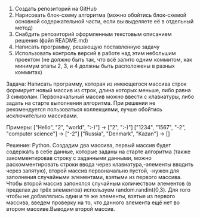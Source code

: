 1. Создать репозиторий на GitHub
2. Нарисовать блок-схему алгоритма (можно обойтись блок-схемой основной содержательной части, если вы выделяете её в отдельный метод)
3. Снабдить репозиторий оформленным текстовым описанием решения (файл README.md)
4. Написать программу, решающую поставленную задачу
5. Использовать контроль версий в работе над этим небольшим проектом (не должно быть так, что всё залито одним коммитом, как минимум этапы 2, 3, и 4 должны быть расположены в разных коммитах)

Задача: Написать программу, которая из имеющегося массива строк формирует новый массив из строк, длина которых меньше, либо равна 3 символам. Первоначальный массив можно ввести с клавиатуры, либо задать на старте выполнения алгоритма. При решении не рекомендуется пользоваться коллекциями, лучше обойтись исключительно массивами.

Примеры:
["Hello", "2", "world", ":-)"] → ["2", ":-)"]
["1234", "1567", "-2", "computer science"] → ["-2"]
["Russia", "Denmark", "Kazan"] → []

Решение:
Python.
Создадим два массива, первый массив будет содержать в себе данные, которые заданы на старте алгоритма (также закомментировав строку с заданными данными, можно раскомментировать строки ввода через клавиатура,-элементы вводить через запятую), второй массив первоначально пустой, -нужен для заполнения случайными элементами, взятыми из первого массива. Чтобы второй массив запонялся случайным количеством элементов (в пределах до трёх элементов) используем random.randint(0,3). Для того чтобы не добавлялись одни и те же элементы, взятые из первого массива, введем проверку на то, что данного элемента ещё нет во втором массиве.Выводим второй массив.